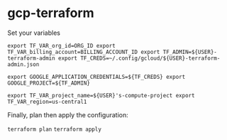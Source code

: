 # gcp-terraform
Set your variables

`export TF_VAR_org_id=ORG_ID
export TF_VAR_billing_account=BILLING_ACCOUNT_ID
export TF_ADMIN=${USER}-terraform-admin
export TF_CREDS=~/.config/gcloud/${USER}-terraform-admin.json`

`export GOOGLE_APPLICATION_CREDENTIALS=${TF_CREDS}
export GOOGLE_PROJECT=${TF_ADMIN}`

`export TF_VAR_project_name=${USER}'s-compute-project
export TF_VAR_region=us-central1`

Finally, plan then apply the configuration:

`terraform plan`
`terraform apply`
